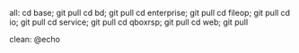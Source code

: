 all:
	cd base; git pull
	cd bd; git pull
	cd enterprise; git pull
	cd fileop; git pull
	cd io; git pull
	cd service; git pull
	cd qboxrsp; git pull
	cd web; git pull

clean:
	@echo
